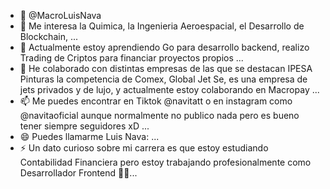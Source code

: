 - 👋 @MacroLuisNava
- 👀 Me interesa la Quimica, la Ingenieria Aeroespacial, el Desarrollo de Blockchain,  ...
- 🌱 Actualmente estoy aprendiendo Go para desarrollo backend, realizo Trading de Criptos para financiar proyectos propios ...
- 💞️ He colaborado con distintas empresas de las que se destacan IPESA Pinturas la competencia de Comex, Global Jet Se, es una empresa de jets privados y de lujo, y actualmente estoy colaborando en Macropay ...
- 📫 Me puedes encontrar en Tiktok @navitatt o en instagram como @navitaoficial aunque normalmente no publico nada pero es bueno tener siempre seguidores xD   ...
- 😄 Puedes llamarme Luis Nava: ...
- ⚡ Un dato curioso sobre mi carrera es que estoy estudiando Contabilidad Financiera pero estoy trabajando profesionalmente como Desarrollador Frontend 🤷‍♂️...

<!---
MacroLuisNava/MacroLuisNava is a ✨ special ✨ repository because its `README.md` (this file) appears on your GitHub profile.
You can click the Preview link to take a look at your changes.
--->
